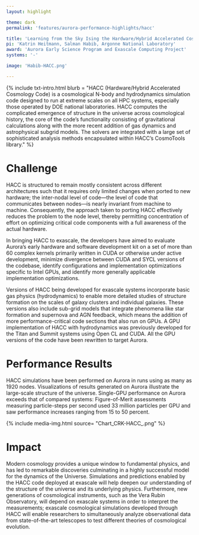 ```yaml
---
layout: highlight

theme: dark
permalink: 'features/aurora-performance-highlights/hacc'

title: 'Learning from the Sky Ising the Hardware/Hybrid Accelerated Cosmology Code: CRK- HACC'
pi: 'Katrin Heitmann, Salman Habib, Argonne National Laboratory'
award: 'Aurora Early Science Program and Exascale Computing Project'
systems: '-'

image: 'Habib-HACC.png' 

---
```


{% include txt-intro.html 
    blurb = "HACC (Hardware/Hybrid Accelerated Cosmology Code) is a cosmological N-body and hydrodynamics simulation code designed to run at extreme scales on all HPC systems,
especially those operated by DOE national laboratories. HACC computes the complicated emergence of structure in the universe across cosmological history, the core of the code’s
functionality consisting of gravitational calculations along with the more recent addition of gas dynamics and astrophysical subgrid models. The solvers are integrated with a large set of sophisticated analysis methods encapsulated within HACC’s CosmoTools library."
%}



# Challenge

HACC is structured to remain mostly consistent across different architectures such that it requires only limited changes when ported to new hardware; the inter-nodal level of code—the level of code that communicates between nodes—is nearly invariant from machine to machine. Consequently, the approach taken to porting HACC effectively reduces the problem to the node level, thereby permitting concentration of effort on optimizing critical code components with a full awareness of the actual hardware.

In bringing HACC to exascale, the developers have aimed to evaluate Aurora’s early hardware and software development kit on a set of more than 60 complex kernels primarily written in CUDA or otherwise under active development, minimize divergence between CUDA and SYCL versions of the codebase, identify configurations and implementation optimizations specific to Intel GPUs, and identify more generally applicable implementation optimizations.

Versions of HACC being developed for exascale systems incorporate basic gas physics
(hydrodynamics) to enable more detailed studies of structure formation on the scales of galaxy clusters and individual galaxies. These versions also include sub-grid models that integrate phenomena like star formation and supernova and AGN feedback, which means the addition of more performance-critical code sections that also run on GPUs. A GPU implementation of HACC with hydrodynamics was previously developed for the Titan and Summit systems using Open CL and CUDA. All the GPU versions of the code have been rewritten to target Aurora.


# Performance Results
HACC simulations have been performed on Aurora in runs using as many as 1920 nodes. Visualizations of results generated on Aurora illustrate the large-scale structure of the universe. Single-GPU performance on Aurora exceeds that of compared systems: Figure-of-Merit assessments measuring particle-steps per second used 33 million particles per GPU and saw performance increases ranging from 15 to 50 percent.

{% include media-img.html
   source= "Chart_CRK-HACC_.png"
%}

# Impact
Modern cosmology provides a unique window to fundamental physics, and has led to remarkable discoveries culminating in a highly successful model for the dynamics of the
Universe. Simulations and predictions enabled by the HACC code deployed at exascale will help deepen our understanding of the structure of the universe and its underlying physics.
Furthermore, new generations of cosmological instruments, such as the Vera Rubin Observatory, will depend on exascale systems in order to interpret the measurements; exascale cosmological simulations developed through HACC will enable researchers to simultaneously analyze observational data from state-of-the-art telescopes to test different theories of cosmological evolution.
